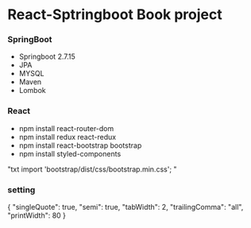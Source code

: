 # React-Sptringboot Book project

### SpringBoot

- Springboot 2.7.15
- JPA
- MYSQL
- Maven
- Lombok

### React

- npm install react-router-dom
- npm install redux react-redux
- npm install react-bootstrap bootstrap
- npm install styled-components

"txt
import 'bootstrap/dist/css/bootstrap.min.css';
"

### setting

{
"singleQuote": true,
"semi": true,
"tabWidth": 2,
"trailingComma": "all",
"printWidth": 80
}
